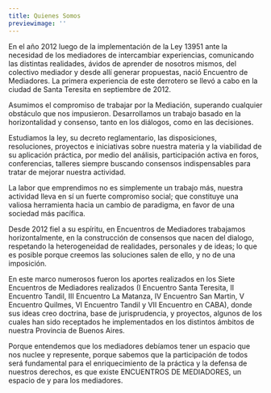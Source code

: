 ```yaml
---
title: Quienes Somos
previewimage: ''
---
```

En el año 2012 luego de la implementación de la Ley 13951 ante la necesidad de los mediadores de intercambiar experiencias, comunicando las distintas realidades, ávidos de aprender de nosotros mismos, del colectivo mediador y desde allí generar propuestas, nació Encuentro de Mediadores. La primera experiencia de este derrotero se llevó a cabo en la ciudad de Santa Teresita en septiembre de 2012.

Asumimos el compromiso de trabajar por la Mediación, superando cualquier obstáculo que nos impusieron. Desarrollamos un trabajo basado en la horizontalidad y consenso, tanto en los diálogos, como en las decisiones.

Estudiamos la ley, su decreto reglamentario, las disposiciones, resoluciones, proyectos e iniciativas sobre nuestra materia y la viabilidad de su aplicación práctica, por medio del análisis, participación activa en foros, conferencias, talleres siempre buscando consensos indispensables para tratar de mejorar nuestra actividad.

La labor que emprendimos no es simplemente un trabajo más, nuestra actividad lleva en sí un fuerte compromiso social; que constituye una valiosa herramienta hacia un cambio de paradigma, en favor de una sociedad más pacífica.

Desde 2012 fiel a su espíritu, en Encuentros de Mediadores trabajamos horizontalmente, en la construcción de consensos que nacen del dialogo, respetando la heterogeneidad de realidades, personales y de ideas; lo que es posible porque creemos las soluciones salen de ello, y no de una imposición.

En este marco numerosos fueron los aportes realizados en los Siete Encuentros de Mediadores realizados (I Encuentro Santa Teresita, II Encuentro Tandil, III Encuentro La Matanza, IV Encuentro San Martin, V Encuentro Quilmes, VI Encuentro Tandil y VII Encuentro en CABA), donde sus ideas creo doctrina, base de jurisprudencia, y proyectos, algunos de los cuales han sido receptados he implementados en los distintos ámbitos de nuestra Provincia de Buenos Aires.

Porque entendemos que los mediadores debíamos tener un espacio que nos nuclee y represente, porque sabemos que la participación de todos será fundamental para el enriquecimiento de la práctica y la defensa de nuestros derechos, es que existe ENCUENTROS DE MEDIADORES, un espacio de y para los mediadores.
